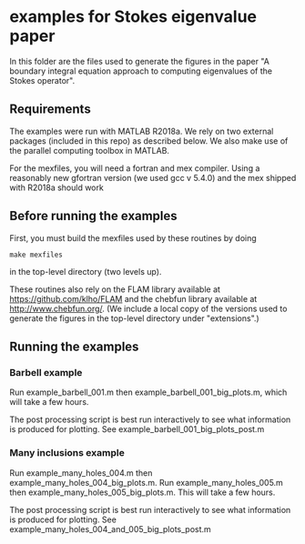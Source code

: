 # examples for Stokes eigenvalue paper

In this folder are the files used to generate the
figures in the paper "A boundary integral equation 
approach to computing eigenvalues of the Stokes 
operator".

## Requirements

The examples were run with MATLAB R2018a. We rely on
two external packages (included in this repo) as described
below. We also make use of the parallel computing
toolbox in MATLAB.

For the mexfiles, you will need a fortran and mex
compiler. Using a reasonably new gfortran version
(we used gcc v 5.4.0)
and the mex shipped with R2018a should work 

## Before running the examples

First, you must build the mexfiles used by these
routines by doing

```
make mexfiles
```
in the top-level directory (two levels up).

These routines also rely on the FLAM library
available at https://github.com/klho/FLAM
and the chebfun library available at
http://www.chebfun.org/. 
(We include a local copy of the versions used 
to generate the figures in the top-level directory
under "extensions".)

## Running the examples


### Barbell example

Run example_barbell_001.m then
example_barbell_001_big_plots.m,
which will take a few hours.

The post processing script is best run interactively
to see what information is produced for plotting.
See example_barbell_001_big_plots_post.m

### Many inclusions example

Run example_many_holes_004.m then
example_many_holes_004_big_plots.m.
Run example_many_holes_005.m
then example_many_holes_005_big_plots.m.
This will take a few hours.

The post processing script is best run interactively
to see what information is produced for plotting.
See example_many_holes_004_and_005_big_plots_post.m

